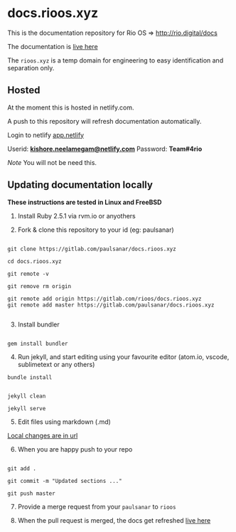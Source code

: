 docs.rioos.xyz
==============

This is the documentation repository for Rio OS => http://rio.digital/docs


The documentation is [live here](https://agitated-lalande-9effd8.netlify.com/)


The `rioos.xyz` is a temp domain for engineering to easy identification and separation only.

## Hosted

At the moment this is hosted in netlify.com. 

A push to this repository will refresh documentation automatically. 

Login to netlify [app.netlify](https://app.netlify.com)

Userid: **kishore.neelamegam@netlify.com**
Password: **Team#4rio**

*Note* You will not be need this.

## Updating documentation locally

**These instructions are tested in Linux and FreeBSD**

1. Install  Ruby 2.5.1 via rvm.io or anyothers


2. Fork & clone this repository to your id (eg: paulsanar)

```

git clone https://gitlab.com/paulsanar/docs.rioos.xyz

cd docs.rioos.xyz

git remote -v

git remove rm origin

git remote add origin https://gitlab.com/rioos/docs.rioos.xyz
git remote add master https://gitlab.com/paulsanar/docs.rioos.xyz


```

3. Install bundler

```

gem install bundler

```

4. Run jekyll, and start editing using your favourite editor (atom.io, vscode, sublimetext or any others)

```
bundle install 


jekyll clean

jekyll serve

```

5. Edit files using markdown (.md) 

[Local changes are in url](http://127.0.0.1:4000)


6. When you are happy push to your repo

```

git add .

git commit -m "Updated sections ..."

git push master

```

7. Provide a merge request from your `paulsanar` to `rioos`


8. When the pull request is merged, the docs get refreshed [live here](https://agitated-lalande-9effd8.netlify.com/)







